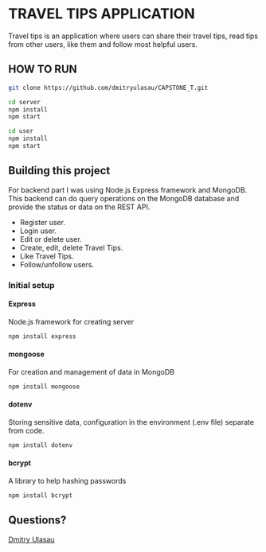 # TRAVEL TIPS APPLICATION

Travel tips is an application where users can share their travel tips, read tips from other users, like them and follow most helpful users.

## HOW TO RUN

```bash
git clone https://github.com/dmitryulasau/CAPSTONE_T.git
```

```bash
cd server
npm install
npm start

cd user
npm install
npm start
```

## Building this project

For backend part I was using Node.js Express framework and MongoDB. This backend can do query operations on the MongoDB database and provide the status or data on the REST API.

- Register user.
- Login user.
- Edit or delete user.
- Create, edit, delete Travel Tips.
- Like Travel Tips.
- Follow/unfollow users.

### Initial setup

#### Express

Node.js framework for creating server

```bash
npm install express
```

#### mongoose

For creation and management of data in MongoDB

```bash
npm install mongoose
```

#### dotenv

Storing sensitive data, configuration in the environment (.env file) separate from code.

```bash
npm install dotenv
```

#### bcrypt

A library to help hashing passwords

```bash
npm install bcrypt
```

## Questions?

[Dmitry Ulasau](mailto:dmitrushok@gmail.com)
